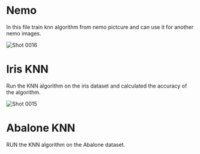 # Nemo
In this file train knn algorithm from nemo pictcure and can use it for another nemo images. 

![Shot 0016](https://user-images.githubusercontent.com/76804160/166922465-07267b8f-21b7-4691-b336-a40be7d64440.png)

# Iris KNN
Run the KNN algorithm on the iris dataset and calculated the accuracy of the algorithm.

![Shot 0015](https://user-images.githubusercontent.com/76804160/166923416-6eb91031-2706-4ab4-90b0-b3c2dd885fab.png)

# Abalone KNN
RUN the KNN algorithm on the Abalone dataset.
